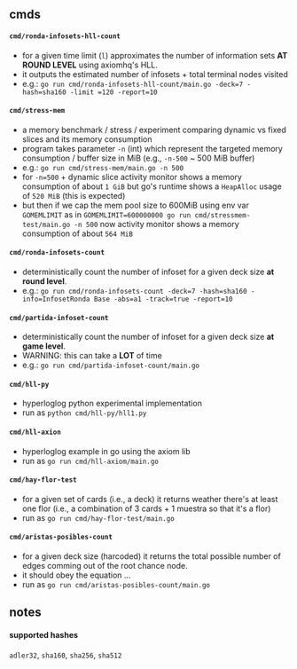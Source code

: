 
## cmds

#### `cmd/ronda-infosets-hll-count`

- for a given time limit (`l`) approximates the number of information sets **AT 
  ROUND LEVEL** using axiomhq's HLL.
- it outputs the estimated number of infosets + total terminal nodes visited
- e.g.: `go run cmd/ronda-infosets-hll-count/main.go -deck=7 -hash=sha160 -limit
  =120 -report=10`

#### `cmd/stress-mem`

- a memory benchmark / stress / experiment comparing dynamic vs fixed 
  slices and its memory consumption
- program takes parameter `-n` (int) which represent the targeted memory 
  consumption / buffer size in MiB (e.g., `-n-500` ~ 500 MiB buffer)
- e.g.: `go run cmd/stress-mem/main.go -n 500`
- for `-n=500` + dynamic slice activity monitor shows a memory consumption of 
  about `1 GiB` but go's runtime shows a `HeapAlloc` usage of `520 MiB` (this 
  is expected)
- but then if we cap the mem pool size to 600MiB using env var `GOMEMLIMIT` as
  in `GOMEMLIMIT=600000000 go run cmd/stressmem-test/main.go -n 500` now 
  activity monitor shows a memory consumption of about `564 MiB`

#### `cmd/ronda-infosets-count`

- deterministically count the number of infoset for a given deck size **at round
  level**.
- e.g.: `go run cmd/ronda-infosets-count -deck=7 -hash=sha160 -info=InfosetRonda
  Base -abs=a1 -track=true -report=10`

#### `cmd/partida-infoset-count`

- deterministically count the number of infoset for a given deck size **at game
  level**.
- WARNING: this can take a **LOT** of time
- e.g.: `go run cmd/partida-infoset-count/main.go`

#### `cmd/hll-py`

- hyperloglog python experimental implementation
- run as `python cmd/hll-py/hll1.py`

#### `cmd/hll-axion`

- hyperloglog example in go using the axiom lib
- run as `go run cmd/hll-axiom/main.go`

#### `cmd/hay-flor-test`

- for a given set of cards (i.e., a deck) it returns weather there's at least
  one flor (i.e., a combination of 3 cards + 1 muestra so that it's a flor)
- run as `go run cmd/hay-flor-test/main.go`

#### `cmd/aristas-posibles-count`

- for a given deck size (harcoded) it returns the total possible number of edges
  comming out of the root chance node.
- it should obey the equation $...$
- run as `go run cmd/aristas-posibles-count/main.go`




## notes

#### supported hashes

`adler32`, `sha160`, `sha256`, `sha512`